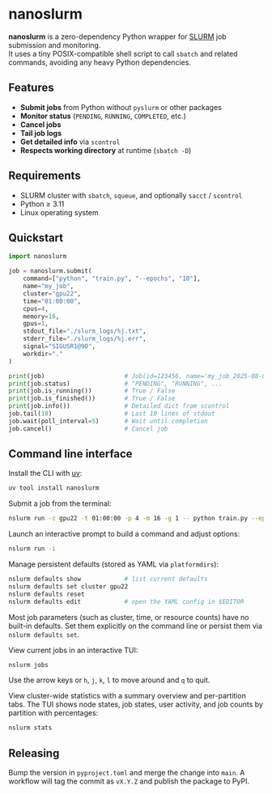 # nanoslurm

**nanoslurm** is a zero-dependency Python wrapper for [SLURM](https://slurm.schedmd.com/) job submission and monitoring.  
It uses a tiny POSIX-compatible shell script to call `sbatch` and related commands, avoiding any heavy Python dependencies.

## Features

- **Submit jobs** from Python without `pyslurm` or other packages
- **Monitor status** (`PENDING`, `RUNNING`, `COMPLETED`, etc.)
- **Cancel jobs**
- **Tail job logs**
- **Get detailed info** via `scontrol`
- **Respects working directory** at runtime (`sbatch -D`)

## Requirements

- SLURM cluster with `sbatch`, `squeue`, and optionally `sacct` / `scontrol`
- Python ≥ 3.11
- Linux operating system


## Quickstart

```python
import nanoslurm

job = nanoslurm.submit(
    command=["python", "train.py", "--epochs", "10"],
    name="my_job",
    cluster="gpu22",
    time="01:00:00",
    cpus=4,
    memory=16,
    gpus=1,
    stdout_file="./slurm_logs/%j.txt",
    stderr_file="./slurm_logs/%j.err",
    signal="SIGUSR1@90",
    workdir="."
)

print(job)                      # Job(id=123456, name='my_job_2025-08-08_09-12-33.123', ...)
print(job.status)               # "PENDING", "RUNNING", ...
print(job.is_running())         # True / False
print(job.is_finished())        # True / False
print(job.info())               # Detailed dict from scontrol
job.tail(10)                    # Last 10 lines of stdout
job.wait(poll_interval=5)       # Wait until completion
job.cancel()                    # Cancel job

```

## Command line interface

Install the CLI with [uv](https://github.com/astral-sh/uv):

```bash
uv tool install nanoslurm
```

Submit a job from the terminal:

```bash
nslurm run -c gpu22 -t 01:00:00 -p 4 -m 16 -g 1 -- python train.py --epochs 10
```

Launch an interactive prompt to build a command and adjust options:

```bash
nslurm run -i
```

Manage persistent defaults (stored as YAML via `platformdirs`):

```bash
nslurm defaults show            # list current defaults
nslurm defaults set cluster gpu22
nslurm defaults reset
nslurm defaults edit            # open the YAML config in $EDITOR
```

Most job parameters (such as cluster, time, or resource counts) have no built-in
defaults. Set them explicitly on the command line or persist them via
`nslurm defaults set`.

View current jobs in an interactive TUI:

```bash
nslurm jobs
```

Use the arrow keys or `h`, `j`, `k`, `l` to move around and `q` to quit.


View cluster-wide statistics with a summary overview and per-partition tabs.
The TUI shows node states, job states, user activity, and job counts by partition with percentages:


```bash
nslurm stats
```

## Releasing

Bump the version in `pyproject.toml` and merge the change into `main`. A
workflow will tag the commit as `vX.Y.Z` and publish the package to PyPI.
